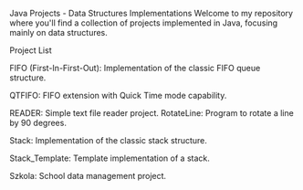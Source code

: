 Java Projects - Data Structures Implementations
Welcome to my repository where you'll find a collection of projects implemented in Java, focusing mainly on data structures.

Project List

FIFO (First-In-First-Out):
Implementation of the classic FIFO queue structure.

QTFIFO:
FIFO extension with Quick Time mode capability.

READER:
Simple text file reader project.
RotateLine:
Program to rotate a line by 90 degrees.

Stack:
Implementation of the classic stack structure.

Stack_Template:
Template implementation of a stack.

Szkola:
School data management project.
